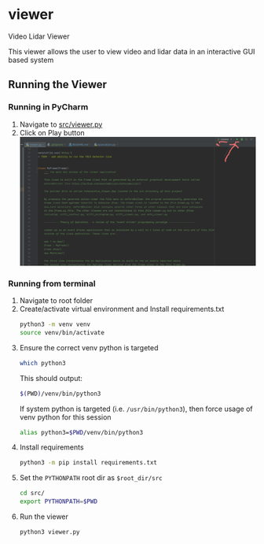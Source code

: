 # viewer
Video Lidar Viewer

This viewer allows the user to view video and lidar data in an interactive GUI based system

## Running the Viewer
### Running in PyCharm
1. Navigate to [src/viewer.py](src/viewer.py)  
1. Click on Play button  
![image](doc/play-button.png)
   
### Running from terminal
1. Navigate to root folder
1. Create/activate virtual environment and Install requirements.txt
    ```bash
    python3 -m venv venv
    source venv/bin/activate
    ```
1. Ensure the correct venv python is targeted
    ```bash
    which python3
    ```
    This should output:
    ```bash
    $(PWD)/venv/bin/python3
    ```
    If system python is targeted (i.e. `/usr/bin/python3`), then force usage of venv python for this session
    ```bash
    alias python3=$PWD/venv/bin/python3
    ```
1. Install requirements
    ```bash
    python3 -m pip install requirements.txt
    ```
1. Set the `PYTHONPATH` root dir as `$root_dir/src`
    ```bash
    cd src/
    export PYTHONPATH=$PWD
    ```
1. Run the viewer
    ```bash
    python3 viewer.py
    ```
